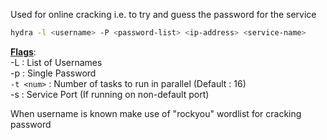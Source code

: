 Used for online cracking i.e. to try and guess the password for the service

````bash
hydra -l <username> -P <password-list> <ip-address> <service-name>
````

**<u>Flags</u>**:  
-L : List of Usernames  
-p : Single Password  
`-t <num>` : Number of tasks to run in parallel (Default : 16)  
-s : Service Port (If running on non-default port)

When username is known make use of "rockyou" wordlist for cracking password
